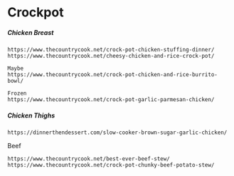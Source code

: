 # Crockpot

##### Chicken Breast

```
https://www.thecountrycook.net/crock-pot-chicken-stuffing-dinner/
https://www.thecountrycook.net/cheesy-chicken-and-rice-crock-pot/

Maybe
https://www.thecountrycook.net/crock-pot-chicken-and-rice-burrito-bowl/

Frozen
https://www.thecountrycook.net/crock-pot-garlic-parmesan-chicken/
```

##### Chicken Thighs

```
https://dinnerthendessert.com/slow-cooker-brown-sugar-garlic-chicken/
```

Beef

```
https://www.thecountrycook.net/best-ever-beef-stew/
https://www.thecountrycook.net/crock-pot-chunky-beef-potato-stew/
```



